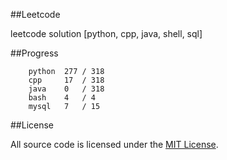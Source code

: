 ##Leetcode

leetcode solution [python, cpp, java, shell, sql]

##Progress

```	
    python  277 / 318
    cpp     17  / 318
    java    0   / 318
    bash    4   / 4
    mysql   7   / 15
```

##License

All source code is licensed under the [MIT License](https://raw.githubusercontent.com/luosch/leetcode/master/LICENSE).
